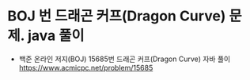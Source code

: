 # BOJ 번 드래곤 커프(Dragon Curve) 문제. java 풀이
- 백준 온라인 저지(BOJ) 15685번 드래곤 커프(Dragon Curve) 자바 풀이
https://www.acmicpc.net/problem/15685